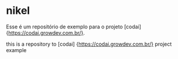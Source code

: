 # nikel


Esse é um repositório de exemplo para o projeto [codai] {https://codai.growdev.com.br/}.

this is a repository to [codai] {https://codai.growdev.com.br/} project example
